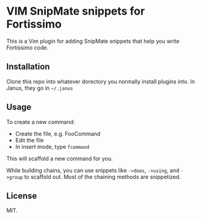 # VIM SnipMate snippets for Fortissimo

This is a Vim plugin for adding SnipMate snippets that help you write
Fortissimo code.

## Installation

Clone this repo into whatever dorectory you normally install plugins
into. In Janus, they go in `~/.janus`

## Usage

To create a new command:

- Create the file, e.g. FooCommand
- Edit the file
- In insert mode, type `fcommand`<tab>

This will scaffold a new command for you.

While building chains, you can use snippets like `->does`, `->using`,
and `->group` to scaffold out. Most of the chaining methods are
snippetized.

## License

MIT.
